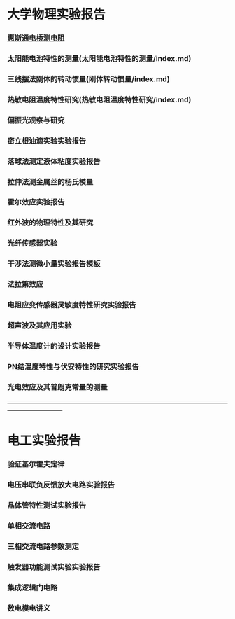 # 大学物理实验报告

### [惠斯通电桥测电阻](直流电桥测电阻/index.md)

### 太阳能电池特性的测量(太阳能电池特性的测量/index.md)

### 三线摆法刚体的转动惯量(刚体转动惯量/index.md)

### 热敏电阻温度特性研究(热敏电阻温度特性研究/index.md)

### 偏振光观察与研究

### 密立根油滴实验实验报告

### 落球法测定液体粘度实验报告

### 拉伸法测金属丝的杨氏模量

### 霍尔效应实验报告

### 红外波的物理特性及其研究

### 光纤传感器实验

### 干涉法测微小量实验报告模板

### 法拉第效应

### 电阻应变传感器灵敏度特性研究实验报告

### 超声波及其应用实验

### 半导体温度计的设计实验报告

### PN结温度特性与伏安特性的研究实验报告

### 光电效应及其普朗克常量的测量

—————————————————————————————————————————————

# 电工实验报告

### 验证基尔霍夫定律

### 电压串联负反馈放大电路实验报告

### 晶体管特性测试实验报告

### 单相交流电路

### 三相交流电路参数测定

### 触发器功能测试实验实验报告

### 集成逻辑门电路

### 数电模电讲义
